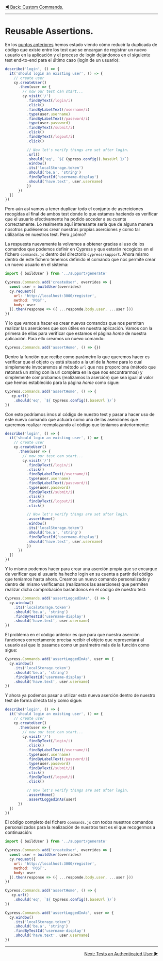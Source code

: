 <p align="left">
  <a href="06_13.md">◀ Back: Custom Commands.</a>
</p>

---
# Reusable Assertions.

En los [puntos anteriores](./06_13.md) hemos estado viendo cómo reducir la duplicada de código que existe entre los test que se encargan de registrar un nuevo usuario en la aplicación y el proceso de login dejándonos en el siguiente test end-to-end para el último caso (login de un usuario):

```js
describe('login', () => {
  it('should login an existing user', () => {
    // create user
    cy.createUser()
      .then(user => {
        // now our test can start...
        cy.visit('/')
          .findByText(/login/i)
          .click()
          .findByLabelText(/username/i)
          .type(user.username)
          .findByLabelText(/password/i)
          .type(user.password)
          .findByText(/submit/i)
          .click()
          .findByText(/logout/i)
          .click()

          // Now let's verify things are set after login.
          .url()
          .should('eq', `${ Cypress.config().baseUrl }/`)
          .window()
          .its('localStorage.token')
          .should('be.a', 'string')
          .findByTestId('username-display')
          .should('have.text', user.username)
          })
      })
  })
})
```

Pero aún así vamos a tener duplicar todo el conjunto de aserciciones recogidas al final de ambos test donde lo que estamos haciendo es verificar que el usuario efectivamente ha podido acceder a su cuenta correctamente. Lo realmente aquí interesante sería que de alguna manera nosotros pudiésemos crear nuestras propias aserciones y como tal utilizarlas en nuestros test. Pero ¿cómo?

La respuesta nuevamente la volvemos a obtener gracias al uso de los comandos que podemos definir en Cypress y que estarán recogidos en el fichero `commands.js` dentro del directorio `cypress/support`. Ahora mismo dentro de este fichero tenemos definido el comando que nos permite crear un nuevo usuario en el sistema:

```js
import { buildUser } from '../support/generate'

Cypress.Commands.add('createUser', overrides => {
  const user = buildUser(overrides)
  cy.request({
    url: 'http://localhost:3000/register',
    method: 'POST',
    body: user
  }).then(response => ({ ...responde.body.user, ...user }))
})
```

Y lo que vamos a hacer es crear nuevos comandos que nos permitan realizar las aserciones que son útiles en nuestra aplicación. Vamos con la primera de ellas para verificar que estamos el página *home* de nuestra aplicación. Para ello creamos un nuevo comando:

```js
Cypress.Commands.add('assertHome', () => {})
```

Dentro la función que recibe como parámetro lo que queremos hacer es verificar que el objeto `cy` está situado a la url de la *home* para lo cual simplemente invocaremos al método `url` que nos proporciona (método que retonará un string con la url completa en la que nos encontrarmos) y simplemente comprobamos (realizamos la aserción) que sea igual al valor que hemos establecido para la página *home* como sigue:

```js
Cypress.Commands.add('assertHome', () => {
   cy.url()
    .should('eq', `${ Cypress.config().baseUrl }/`)
})
```

Con esto podríamos irnos al código de nuestro test y pasar a hacer uso de este nuevo comando que actuará como una de las aserciones que queremos realizar reemplazando al código que teníamos anteriormente:

```js
describe('login', () => {
  it('should login an existing user', () => {
    // create user
    cy.createUser()
      .then(user => {
        // now our test can start...
        cy.visit('/')
          .findByText(/login/i)
          .click()
          .findByLabelText(/username/i)
          .type(user.username)
          .findByLabelText(/password/i)
          .type(user.password)
          .findByText(/submit/i)
          .click()
          .findByText(/logout/i)
          .click()

          // Now let's verify things are set after login.
          .assertHome()
          .window()
          .its('localStorage.token')
          .should('be.a', 'string')
          .findByTestId('username-display')
          .should('have.text', user.username)
          })
      })
  })
})
```

Y lo mismo podemos hacer para crear una aserción propia que se encargue de verificar que el usuario ha hecho login en su cuenta a partir del código que teníamos hasta ahora. Creamos un nuevo comando personalizado y dentro del mismo verificamos (realizamos las aserciones) que permiten realizar dicha comprobación basándonos en el código de nuestro test:

```js
Cypress.Commands.add('assertLoggedInAs', () => {
  cy.window()
    .its('localStorage.token')
    .should('be.a', 'string')
    .findByTestId('username-display')
    .should('have.text', user.username)
})
```

El problema en el código anterior es que para que nuestra aserción funciones correctamente precisa recibir el objeto que representará al usuario así que lo pasamos como un parámetro más de la función como sigue:

```js
Cypress.Commands.add('assertLoggedInAs', user => {
  cy.window()
    .its('localStorage.token')
    .should('be.a', 'string')
    .findByTestId('username-display')
    .should('have.text', user.username)
})
```

Y ahora ya podemos pasar a utilizar esta nueva aserción dentro de nuestro test de forma directa tal y como sigue:

```js
describe('login', () => {
  it('should login an existing user', () => {
    // create user
    cy.createUser()
      .then(user => {
        // now our test can start...
        cy.visit('/')
          .findByText(/login/i)
          .click()
          .findByLabelText(/username/i)
          .type(user.username)
          .findByLabelText(/password/i)
          .type(user.password)
          .findByText(/submit/i)
          .click()
          .findByText(/logout/i)
          .click()

          // Now let's verify things are set after login.
          .assertHome()
          .assertLoggedInAs(user)
      })
  })
})
```

El código completo del fichero `commands.js` con todos nuestros comandos personalizados para la realización de nuestros test es el que recogermos a continuación:

```js
import { buildUser } from '../support/generate'

Cypress.Commands.add('createUser', overrides => {
  const user = buildUser(overrides)
  cy.request({
    url: 'http://localhost:3000/register',
    method: 'POST',
    body: user
  }).then(response => ({ ...responde.body.user, ...user }))
})

Cypress.Commands.add('assertHome', () => {
   cy.url()
    .should('eq', `${ Cypress.config().baseUrl }/`)
})

Cypress.Commands.add('assertLoggedInAs', user => {
  cy.window()
    .its('localStorage.token')
    .should('be.a', 'string')
    .findByTestId('username-display')
    .should('have.text', user.username)
})
```



---

<p align="right">
  <a href="06_15.md">Next: Tests an Authenticated User ▶</a>
</p>
